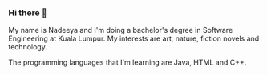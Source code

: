 ### Hi there 👋

<!--
**deenadeeya/deenadeeya** is a ✨ _special_ ✨ repository because its `README.md` (this file) appears on your GitHub profile.

Here are some ideas to get you started:

- 🔭 I’m currently working on ...
- 🌱 I’m currently learning ...
- 👯 I’m looking to collaborate on ...
- 🤔 I’m looking for help with ...
- 💬 Ask me about ...
- 📫 How to reach me: ...
- 😄 Pronouns: ...
- ⚡ Fun fact: ...
-->

My name is Nadeeya and I'm doing a bachelor's degree in Software Engineering at Kuala Lumpur. My interests are art, nature, fiction novels and technology. 

The programming languages that I'm learning are Java, HTML and C++. 
